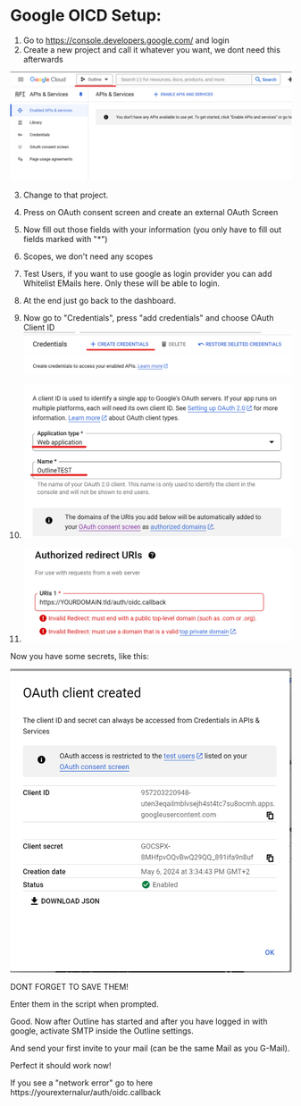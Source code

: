 # Google OICD Setup:

1. Go to https://console.developers.google.com/ and login
2. Create a new project and call it whatever you want, we dont need this afterwards

![Google](/docs/image.png)

3. Change to that project.

4. Press on OAuth consent screen and create an external OAuth Screen
5. Now fill out those fields with your information (you only have to fill out fields marked with "*")
6. Scopes, we don't need any scopes
7. Test Users, if you want to use google as login provider you can add Whitelist EMails here. Only these will be able to login.
8. At the end just go back to the dashboard.

9. Now go to "Credentials", press "add credentials" and choose OAuth Client ID
![alt text](https://github.com/Its4Nik/EasyOutline/blob/main/docs/image-1.png)


10. ![alt text](https://github.com/Its4Nik/EasyOutline/blob/main/docs/image-2.png)

11. ![alt text](https://github.com/Its4Nik/EasyOutline/blob/main/docs/image-3.png)

Now you have some secrets, like this:

![alt text](https://github.com/Its4Nik/EasyOutline/blob/main/docs/image-4.png)

DONT FORGET TO SAVE THEM!

Enter them in the script when prompted.

Good. Now after Outline has started and after you have logged in with google, activate SMTP inside the Outline settings.

And send your first invite to your mail (can be the same Mail as you G-Mail).

Perfect it should work now!

If you see a "network error" go to here https://yourexternalur/auth/oidc.callback
